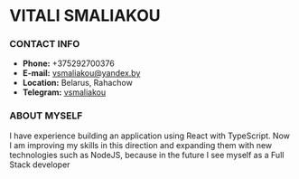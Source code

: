 # VITALI SMALIAKOU

### CONTACT INFO
- **Phone:** +375292700376
- **E-mail:** vsmaliakou@yandex.by
- **Location:** Belarus, Rahachow
- **Telegram:** [vsmaliakou](https://t.me/vsmaliakou)
### ABOUT MYSELF
I have experience building an application using React with TypeScript. Now I am improving my skills in this direction and expanding them with new technologies such as NodeJS, because in the future I see myself as a Full Stack developer